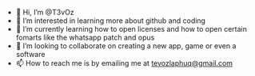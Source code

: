 - 👋 Hi, I’m @T3vOz
- 👀 I’m interested in learning more about github and coding
- 🌱 I’m currently learning how to open licenses and how to open certain fomarts like the whatsapp patch and opus 
- 💞️ I’m looking to collaborate on creating a new app, game or even a software
- 📫 How to reach me is by emailing me at tevozlaphuq@gmail.com

<!---
T3vOz/T3vOz is a ✨ special ✨ repository because its `README.md` (this file) appears on your GitHub profile.
You can click the Preview link to take a look at your changes.
--->

